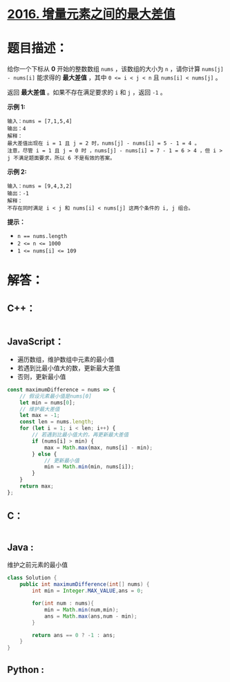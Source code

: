 # [2016. 增量元素之间的最大差值](https://leetcode-cn.com/problems/maximum-difference-between-increasing-elements/)

# 题目描述：

给你一个下标从 **0** 开始的整数数组 `nums` ，该数组的大小为 `n` ，请你计算 `nums[j] - nums[i]` 能求得的 **最大差值** ，其中 `0 <= i < j < n` 且 `nums[i] < nums[j]` 。

返回 **最大差值** 。如果不存在满足要求的 `i` 和 `j` ，返回 `-1` 。



**示例 1:**

```
输入：nums = [7,1,5,4]
输出：4
解释：
最大差值出现在 i = 1 且 j = 2 时，nums[j] - nums[i] = 5 - 1 = 4 。
注意，尽管 i = 1 且 j = 0 时 ，nums[j] - nums[i] = 7 - 1 = 6 > 4 ，但 i > j 不满足题面要求，所以 6 不是有效的答案。
```

**示例 2:**

```
输入：nums = [9,4,3,2]
输出：-1
解释：
不存在同时满足 i < j 和 nums[i] < nums[j] 这两个条件的 i, j 组合。
```

**提示：**

- `n == nums.length`
- `2 <= n <= 1000`
- `1 <= nums[i] <= 109`




# 解答：

## C++：

```cpp

```

## JavaScript：

- 遍历数组，维护数组中元素的最小值
- 若遇到比最小值大的数，更新最大差值
- 否则，更新最小值

```javascript
const maximumDifference = nums => {
    // 假设元素最小值是nums[0]
    let min = nums[0];
    // 维护最大差值
    let max = -1;
    const len = nums.length;
    for (let i = 1; i < len; i++) {
        // 若遇到比最小值大的，再更新最大差值
        if (nums[i] > min) {
            max = Math.max(max, nums[i] - min);
        } else {
            // 更新最小值
            min = Math.min(min, nums[i]);
        }
    }
    return max;
};
```

## C：

```c

```

## Java :
维护之前元素的最小值
```java
class Solution {
    public int maximumDifference(int[] nums) {
        int min = Integer.MAX_VALUE,ans = 0;

        for(int num : nums){
            min = Math.min(num,min);
            ans = Math.max(ans,num - min);
        }

        return ans == 0 ? -1 : ans;
    }
}
```

## Python :

```python

```

